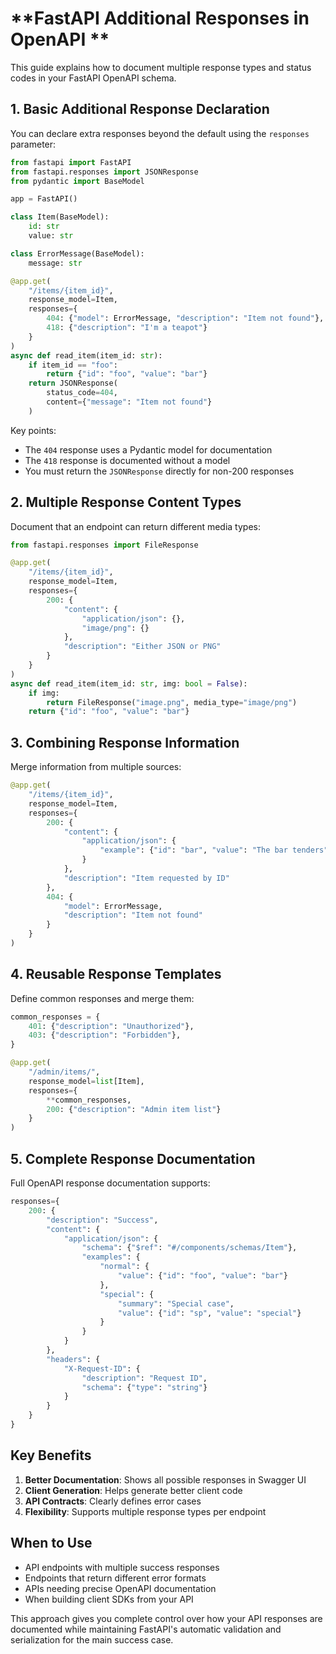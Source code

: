 # **FastAPI Additional Responses in OpenAPI **

This guide explains how to document multiple response types and status codes in your FastAPI OpenAPI schema.

## **1. Basic Additional Response Declaration**
You can declare extra responses beyond the default using the `responses` parameter:

```python
from fastapi import FastAPI
from fastapi.responses import JSONResponse
from pydantic import BaseModel

app = FastAPI()

class Item(BaseModel):
    id: str
    value: str

class ErrorMessage(BaseModel):
    message: str

@app.get(
    "/items/{item_id}",
    response_model=Item,
    responses={
        404: {"model": ErrorMessage, "description": "Item not found"},
        418: {"description": "I'm a teapot"} 
    }
)
async def read_item(item_id: str):
    if item_id == "foo":
        return {"id": "foo", "value": "bar"}
    return JSONResponse(
        status_code=404,
        content={"message": "Item not found"}
    )
```

Key points:
- The `404` response uses a Pydantic model for documentation
- The `418` response is documented without a model
- You must return the `JSONResponse` directly for non-200 responses

## **2. Multiple Response Content Types**
Document that an endpoint can return different media types:

```python
from fastapi.responses import FileResponse

@app.get(
    "/items/{item_id}",
    response_model=Item,
    responses={
        200: {
            "content": {
                "application/json": {},
                "image/png": {}
            },
            "description": "Either JSON or PNG"
        }
    }
)
async def read_item(item_id: str, img: bool = False):
    if img:
        return FileResponse("image.png", media_type="image/png")
    return {"id": "foo", "value": "bar"}
```

## **3. Combining Response Information**
Merge information from multiple sources:

```python
@app.get(
    "/items/{item_id}",
    response_model=Item,
    responses={
        200: {
            "content": {
                "application/json": {
                    "example": {"id": "bar", "value": "The bar tenders"}
                }
            },
            "description": "Item requested by ID"
        },
        404: {
            "model": ErrorMessage,
            "description": "Item not found"
        }
    }
)
```

## **4. Reusable Response Templates**
Define common responses and merge them:

```python
common_responses = {
    401: {"description": "Unauthorized"},
    403: {"description": "Forbidden"}, 
}

@app.get(
    "/admin/items/",
    response_model=list[Item],
    responses={
        **common_responses,
        200: {"description": "Admin item list"}
    }
)
```

## **5. Complete Response Documentation**
Full OpenAPI response documentation supports:

```python
responses={
    200: {
        "description": "Success",
        "content": {
            "application/json": {
                "schema": {"$ref": "#/components/schemas/Item"},
                "examples": {
                    "normal": {
                        "value": {"id": "foo", "value": "bar"}
                    },
                    "special": {
                        "summary": "Special case",
                        "value": {"id": "sp", "value": "special"}
                    }
                }
            }
        },
        "headers": {
            "X-Request-ID": {
                "description": "Request ID",
                "schema": {"type": "string"}
            }
        }
    }
}
```

## **Key Benefits**
1. **Better Documentation**: Shows all possible responses in Swagger UI
2. **Client Generation**: Helps generate better client code
3. **API Contracts**: Clearly defines error cases
4. **Flexibility**: Supports multiple response types per endpoint

## **When to Use**
- API endpoints with multiple success responses
- Endpoints that return different error formats
- APIs needing precise OpenAPI documentation
- When building client SDKs from your API

This approach gives you complete control over how your API responses are documented while maintaining FastAPI's automatic validation and serialization for the main success case.